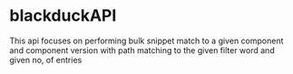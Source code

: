 # blackduckAPI

This api focuses on performing bulk snippet match to a given component and component version with path matching to the given filter word and given no, of entries
